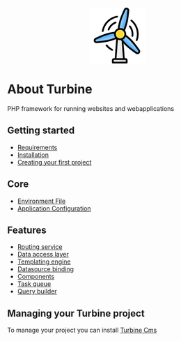 <p align="center" >
  <img src="logo-128.png" style="width:128px;" />
</p>

# About Turbine
PHP framework for running websites and webapplications

## Getting started
* [Requirements](https://github.com/Sibra-Soft/light-wine-framework/wiki)
* [Installation](https://github.com/Sibra-Soft/light-wine-framework/wiki)
* [Creating your first project](https://github.com/Sibra-Soft/light-wine-framework/wiki)

## Core
* [Environment File](https://github.com/Sibra-Soft/light-wine-framework/wiki)
* [Application Configuration](https://github.com/Sibra-Soft/light-wine-framework/wiki)
  
## Features
* [Routing service](https://github.com/Sibra-Soft/LightWineFramework/wiki/Database-Service)
* [Data access layer](https://github.com/Sibra-Soft/LightWineFramework/wiki/Database-Service)
* [Templating engine](https://github.com/Sibra-Soft/LightWineFramework/wiki/Database-Service)
* [Datasource binding](https://github.com/Sibra-Soft/LightWineFramework/wiki/Database-Service)
* [Components](https://github.com/Sibra-Soft/LightWineFramework/wiki/Database-Service)
* [Task queue](https://github.com/Sibra-Soft/LightWineFramework/wiki/Database-Service)
* [Query builder](https://github.com/Sibra-Soft/LightWineFramework/wiki/Database-Service)
  
## Managing your Turbine project
To manage your project you can install [Turbine Cms](https://github.com/Sibra-Soft/LightWineFramework/wiki/Database-Service)

